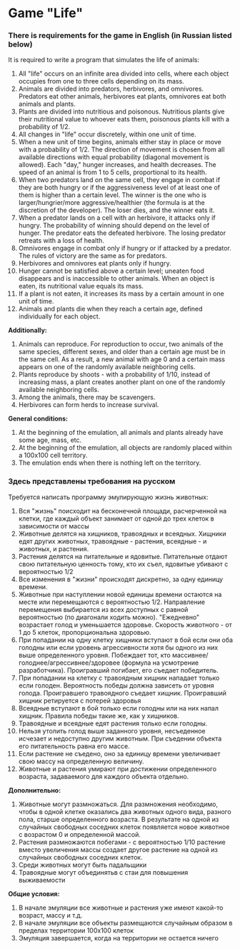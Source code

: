 # Game "Life"
### **There is requirements for the game in English (in Russian listed below)**
It is required to write a program that simulates the life of animals:

1. All "life" occurs on an infinite area divided into cells, where each object occupies from one to three cells depending on its mass.
2. Animals are divided into predators, herbivores, and omnivores. Predators eat other animals, herbivores eat plants, omnivores eat both animals and plants.
3. Plants are divided into nutritious and poisonous. Nutritious plants give their nutritional value to whoever eats them, poisonous plants kill with a probability of 1/2.
4. All changes in "life" occur discretely, within one unit of time.
5. When a new unit of time begins, animals either stay in place or move with a probability of 1/2. The direction of movement is chosen from all available directions with equal probability (diagonal movement is allowed). Each "day," hunger increases, and health decreases. The speed of an animal is from 1 to 5 cells, proportional to its health.
6. When two predators land on the same cell, they engage in combat if they are both hungry or if the aggressiveness level of at least one of them is higher than a certain level. The winner is the one who is larger/hungrier/more aggressive/healthier (the formula is at the discretion of the developer). The loser dies, and the winner eats it.
7. When a predator lands on a cell with an herbivore, it attacks only if hungry. The probability of winning should depend on the level of hunger. The predator eats the defeated herbivore. The losing predator retreats with a loss of health.
8. Omnivores engage in combat only if hungry or if attacked by a predator. The rules of victory are the same as for predators.
9. Herbivores and omnivores eat plants only if hungry.
10. Hunger cannot be satisfied above a certain level; uneaten food disappears and is inaccessible to other animals. When an object is eaten, its nutritional value equals its mass.
11. If a plant is not eaten, it increases its mass by a certain amount in one unit of time.
12. Animals and plants die when they reach a certain age, defined individually for each object.

**Additionally:**
1. Animals can reproduce. For reproduction to occur, two animals of the same species, different sexes, and older than a certain age must be in the same cell. As a result, a new animal with age 0 and a certain mass appears on one of the randomly available neighboring cells.
2. Plants reproduce by shoots - with a probability of 1/10, instead of increasing mass, a plant creates another plant on one of the randomly available neighboring cells.
3. Among the animals, there may be scavengers.
4. Herbivores can form herds to increase survival.

**General conditions:**
1. At the beginning of the emulation, all animals and plants already have some age, mass, etc.
2. At the beginning of the emulation, all objects are randomly placed within a 100x100 cell territory.
3. The emulation ends when there is nothing left on the territory.

### **Здесь представлены требования на русском**
Требуется написать программу эмулирующую жизнь животных:
1. Вся "жизнь" поисходит на бесконечной площади, расчерченной на клетки, где каждый объект занимает от одной до трех клеток в зависимости от массы
2. Животные делятся на хищников, травоядных и всеядных. Хищники едят других животных, травоядные - растения, всеядные - и животных, и растения.
3. Растения делятся на питательные и ядовитые. Питательные отдают свою питательную ценность тому, кто их съел, ядовитые убивают с вероятностью 1/2
4. Все изменения в "жизни" происходят дискретно, за одну единицу времени.
5. Животные при наступлении новой единицы времени остаются на месте или перемещаются с вероятностью 1/2. Направление перемещения выбирается из всех доступных с равной вероятностью (по диагонали ходить можно). "Ежедневно" возрастает голод и уменьшается здоровье. Скорость животного - от 1 до 5 клеток, пропорциональна здоровью. 
6. При попадании на одну клетку хищники вступают в бой если они оба голодны или если уровень агрессивности хотя бы одного из них выше определенного уровня. Побеждает тот, кто массивнее/голоднее/агрессивнее/здоровее (формула на усмотрение разработчика). Проигравший погибает, его съедает победитель.
7. При попадании на клетку с травоядным хищник нападает только если голоден. Вероятность победы должна зависеть от уровня голода. Проигравшего травоядного съедает хищник. Проигравший хищник ретируется с потерей здоровья
8. Всеядные вступают в бой только если голодны или на них напал хищник. Правила победы такие же, как у хищников. 
9. Травоядные и всеядные едят растения только если голодны.
10. Нельзя утолить голод выше заданного уровня, несъеденное исчезает и недоступно другим животным. При съедении объекта его питательность равна его массе.
11. Если растение не съедено, оно за единицу времени увеличивает свою массу на определенную величину.
12. Животные и растения умирают при достижении определенного возраста, задаваемого для каждого объекта отдельно. 

**Дополнительно:**
1. Животные могут размножаться. Для размножения необходимо, чтобы в одной клетке оказались два животных одного вида, разного пола, старше определенного возраста. В результате на одной из случайных свободных соседних клеток появляется новое животное с возрастом 0 и определенной массой.
2. Растения размножаются побегами - с вероятностью 1/10 растение вместо увеличения массы создает другое растение на одной из случайных свободных соседних клеток.
3. Среди животных могут быть падальщики
4. Травоядные могут объединятьв с стаи для повышения выживаемости

**Общие условия:**
1. В начале эмуляции все животные и растения уже имеют какой-то возраст, массу и т.д.
2. В начале эмуляции все объекты размещаются случайным образом в пределах территории 100х100 клеток
3. Эмуляция завершается, когда на территории не остается ничего
